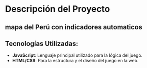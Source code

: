 # Descripción del Proyecto

## mapa del Perú con indicadores automaticos

## Tecnologías Utilizadas:
- **JavaScript**: Lenguaje principal utilizado para la lógica del juego.
- **HTML/CSS**: Para la estructura y el diseño del juego en la web.
